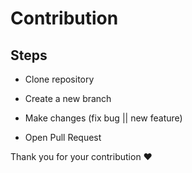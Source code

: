 # Contribution

## Steps

- Clone repository

- Create a new branch

- Make changes (fix bug || new feature)

- Open Pull Request

Thank you for your contribution :heart:
